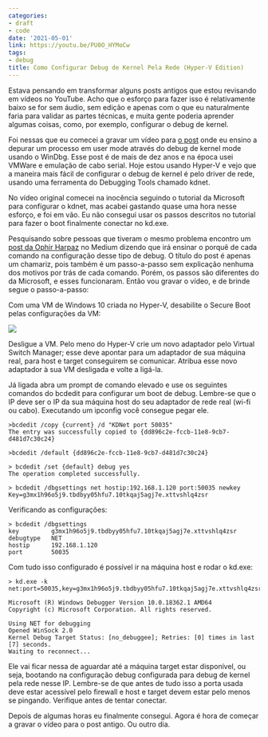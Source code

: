 ```yaml
---
categories:
- draft
- code
date: '2021-05-01'
link: https://youtu.be/PU0O_HYMoCw
tags:
- debug
title: Como Configurar Debug de Kernel Pela Rede (Hyper-V Edition)
---
```


Estava pensando em transformar alguns posts antigos que estou revisando em vídeos no YouTube. Acho que o esforço para fazer isso é relativamente baixo se for sem áudio, sem edição e apenas com o que eu naturalmente faria para validar as partes técnicas, e muita gente poderia aprender algumas coisas, como, por exemplo, configurar o debug de kernel.

Foi nessas que eu comecei a gravar um vídeo para [o post] onde eu ensino a depurar um processo em user mode através do debug de kernel mode usando o WinDbg. Esse post é de mais de dez anos e na época usei VMWare e emulação de cabo serial. Hoje estou usando Hyper-V e vejo que a maneira mais fácil de configurar o debug de kernel é pelo driver de rede, usando uma ferramenta do Debugging Tools chamado kdnet.

No vídeo original comecei na inocência seguindo o tutorial da Microsoft para configurar o kdnet, mas acabei gastando quase uma hora nesse esforço, e foi em vão. Eu não consegui usar os passos descritos no tutorial para fazer o boot finalmente conectar no kd.exe.

Pesquisando sobre pessoas que tiveram o mesmo problema encontro um [post da Ophir Harpaz] no Medium dizendo que irá ensinar o porquê de cada comando na configuração desse tipo de debug. O título do post é apenas um chamariz, pois também é um passo-a-passo sem explicação nenhuma dos motivos por trás de cada comando. Porém, os passos são diferentes do da Microsoft, e esses funcionaram. Então vou gravar o vídeo, e de brinde segue o passo-a-passo:

Com uma VM de Windows 10 criada no Hyper-V, desabilite o Secure Boot pelas configurações da VM:

![](/img/hyper-v-disable-secure-boot.png)

Desligue a VM. Pelo meno do Hyper-V crie um novo adaptador pelo Virtual Switch Manager; esse deve apontar para um adaptador de sua máquina real, para host e target conseguirem se comunicar. Atribua esse novo adaptador à sua VM desligada e volte a ligá-la.

Já ligada abra um prompt de comando elevado e use os seguintes comandos do bcdedit para configurar um boot de debug. Lembre-se que o IP deve ser o IP da sua máquina host do seu adaptador de rede real (wi-fi ou cabo). Executando um ipconfig você consegue pegar ele.

    >bcdedit /copy {current} /d "KDNet port 50035"
    The entry was successfully copied to {dd896c2e-fccb-11e8-9cb7-d481d7c30c24}

    >bcdedit /default {dd896c2e-fccb-11e8-9cb7-d481d7c30c24}

    > bcdedit /set {default} debug yes
    The operation completed successfully.

    > bcdedit /dbgsettings net hostip:192.168.1.120 port:50035 newkey
    Key=g3mx1h96o5j9.tbdbyy05hfu7.10tkqaj5agj7e.xttvshlq4zsr

Verificando as configurações:

    > bcdedit /dbgsettings
    key         g3mx1h96o5j9.tbdbyy05hfu7.10tkqaj5agj7e.xttvshlq4zsr
    debugtype   NET
    hostip      192.168.1.120
    port        50035

Com tudo isso configurado é possível ir na máquina host e rodar o kd.exe:

    > kd.exe -k net:port=50035,key=g3mx1h96o5j9.tbdbyy05hfu7.10tkqaj5agj7e.xttvshlq4zsr

    Microsoft (R) Windows Debugger Version 10.0.18362.1 AMD64
    Copyright (c) Microsoft Corporation. All rights reserved.
    
    Using NET for debugging
    Opened WinSock 2.0
    Kernel Debug Target Status: [no_debuggee]; Retries: [0] times in last [7] seconds.
    Waiting to reconnect...

Ele vai ficar nessa de aguardar até a máquina target estar disponível, ou seja, bootando na configuração debug configurada para debug de kernel pela rede nesse IP. Lembre-se de que antes de tudo isso a porta usada deve estar acessível pelo firewall e host e target devem estar pelo menos se pingando. Verifique antes de tentar conectar.

Depois de algumas horas eu finalmente consegui. Agora é hora de começar a gravar o vídeo para o post antigo. Ou outro dia.

[o post]: /kernel-mode-user-mode
[post da Ophir Harpaz]: https://medium.com/@ophirharpaz/kdnet-tutorial-for-noobs-68669778bbd4